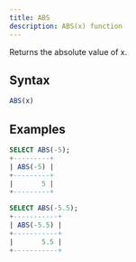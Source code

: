 ```yaml
---
title: ABS
description: ABS(x) function
---
```


Returns the absolute value of x. 

## Syntax

```sql
ABS(x)
```

## Examples

```sql
SELECT ABS(-5);
+---------+
| ABS(-5) |
+---------+
|       5 |
+---------+

SELECT ABS(-5.5);
+-----------+
| ABS(-5.5) |
+-----------+
|       5.5 |
+-----------+
```

